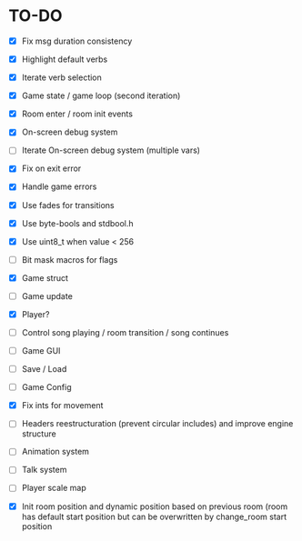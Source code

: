 # TO-DO

- [X] Fix msg duration consistency
- [X] Highlight default verbs
- [X] Iterate verb selection
- [X] Game state / game loop (second iteration)
- [X] Room enter / room init events
- [X] On-screen debug system
- [ ] Iterate On-screen debug system (multiple vars)
- [X] Fix on exit error
- [X] Handle game errors
- [X] Use fades for transitions
- [X] Use byte-bools and stdbool.h
- [X] Use uint8_t when value < 256
- [ ] Bit mask macros for flags
- [X] Game struct
- [ ] Game update
- [X] Player?
- [ ] Control song playing / room transition / song continues
- [ ] Game GUI
- [ ] Save / Load
- [ ] Game Config
- [X] Fix ints for movement
- [ ] Headers reestructuration (prevent circular includes) and improve engine structure
- [ ] Animation system
- [ ] Talk system
- [ ] Player scale map
- [X] Init room position and dynamic position based on previous room (room has default start
position but can be overwritten by change_room start position

